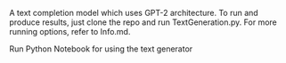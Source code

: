 A text completion model which uses GPT-2 architecture.
To run and produce results, just clone the repo and run TextGeneration.py.
For more running options, refer to Info.md.

Run Python Notebook for using the text generator
